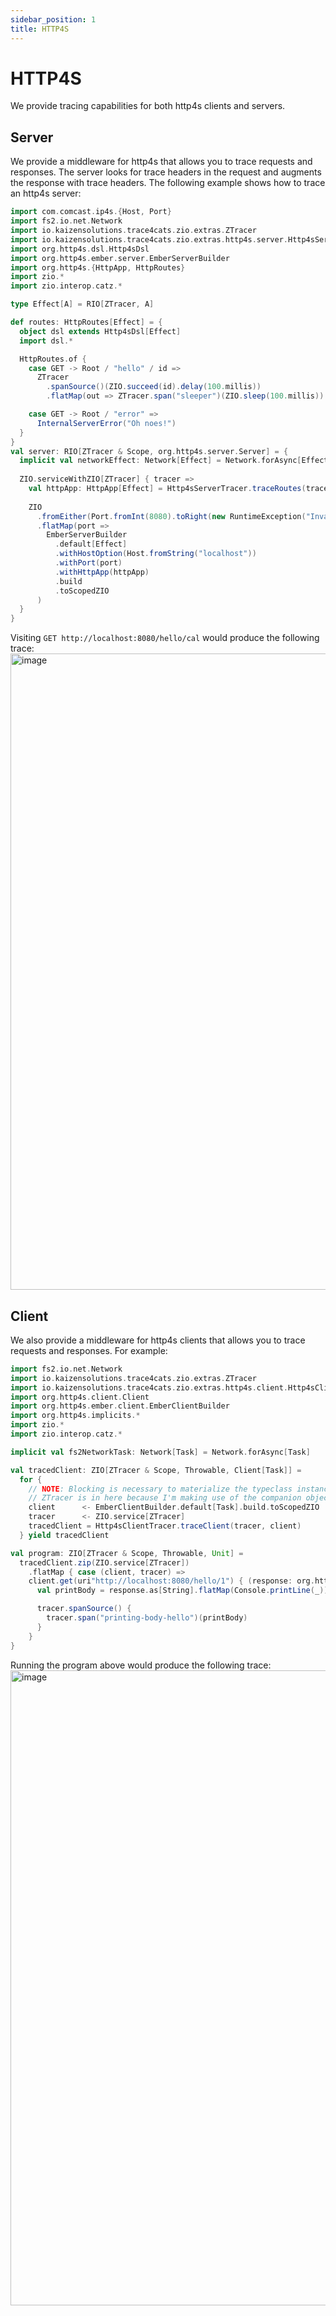 ```yaml
---
sidebar_position: 1
title: HTTP4S
---
```


# HTTP4S 
We provide tracing capabilities for both http4s clients and servers.

## Server
We provide a middleware for http4s that allows you to trace requests and responses. The server looks for trace headers 
in the request and augments the response with trace headers. The following example shows how to trace an http4s server:

```scala mdoc:compile-only
import com.comcast.ip4s.{Host, Port}
import fs2.io.net.Network
import io.kaizensolutions.trace4cats.zio.extras.ZTracer
import io.kaizensolutions.trace4cats.zio.extras.http4s.server.Http4sServerTracer
import org.http4s.dsl.Http4sDsl
import org.http4s.ember.server.EmberServerBuilder
import org.http4s.{HttpApp, HttpRoutes}
import zio.*
import zio.interop.catz.*

type Effect[A] = RIO[ZTracer, A]

def routes: HttpRoutes[Effect] = {
  object dsl extends Http4sDsl[Effect]
  import dsl.*

  HttpRoutes.of {
    case GET -> Root / "hello" / id =>
      ZTracer
        .spanSource()(ZIO.succeed(id).delay(100.millis))
        .flatMap(out => ZTracer.span("sleeper")(ZIO.sleep(100.millis)) *> Ok(s"Hello, $out!"))

    case GET -> Root / "error" =>
      InternalServerError("Oh noes!")
  }
}
val server: RIO[ZTracer & Scope, org.http4s.server.Server] = {
  implicit val networkEffect: Network[Effect] = Network.forAsync[Effect]
  
  ZIO.serviceWithZIO[ZTracer] { tracer =>
    val httpApp: HttpApp[Effect] = Http4sServerTracer.traceRoutes(tracer, routes).orNotFound
    
    ZIO
      .fromEither(Port.fromInt(8080).toRight(new RuntimeException("Invalid Port")))
      .flatMap(port =>
        EmberServerBuilder
          .default[Effect]
          .withHostOption(Host.fromString("localhost"))
          .withPort(port)
          .withHttpApp(httpApp)
          .build
          .toScopedZIO
      )
  }
}
```

Visiting `GET http://localhost:8080/hello/cal` would produce the following trace:
<img width="1018" alt="image" src="https://github.com/kaizen-solutions/trace4cats-zio-extras/assets/14280155/219166d8-9924-4f91-b518-259c103eb8f3"></img>

## Client
We also provide a middleware for http4s clients that allows you to trace requests and responses. For example:
    
```scala mdoc:compile-only
import fs2.io.net.Network
import io.kaizensolutions.trace4cats.zio.extras.ZTracer
import io.kaizensolutions.trace4cats.zio.extras.http4s.client.Http4sClientTracer
import org.http4s.client.Client
import org.http4s.ember.client.EmberClientBuilder
import org.http4s.implicits.*
import zio.*
import zio.interop.catz.*

implicit val fs2NetworkTask: Network[Task] = Network.forAsync[Task]

val tracedClient: ZIO[ZTracer & Scope, Throwable, Client[Task]] =
  for {
    // NOTE: Blocking is necessary to materialize the typeclass instances needed but is not actually used
    // ZTracer is in here because I'm making use of the companion object
    client      <- EmberClientBuilder.default[Task].build.toScopedZIO
    tracer      <- ZIO.service[ZTracer]
    tracedClient = Http4sClientTracer.traceClient(tracer, client)
  } yield tracedClient

val program: ZIO[ZTracer & Scope, Throwable, Unit] = 
  tracedClient.zip(ZIO.service[ZTracer])
    .flatMap { case (client, tracer) =>
    client.get(uri"http://localhost:8080/hello/1") { (response: org.http4s.Response[Task]) =>
      val printBody = response.as[String].flatMap(Console.printLine(_))

      tracer.spanSource() {
        tracer.span("printing-body-hello")(printBody)
      }
    }
}
```

Running the program above would produce the following trace:
<img width="1016" alt="image" src="https://github.com/kaizen-solutions/trace4cats-zio-extras/assets/14280155/2fb4301f-944e-4287-be62-8d8a4ed90f0d"></img>
